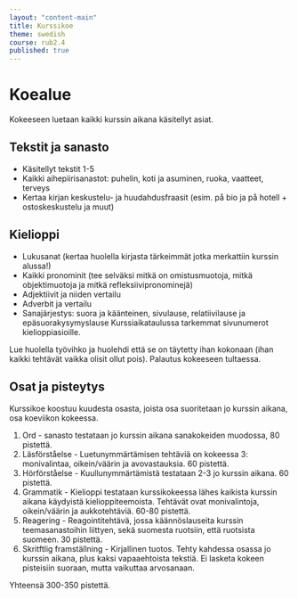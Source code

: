 ```yaml
---
layout: "content-main"
title: Kurssikoe
theme: swedish
course: rub2.4
published: true
---
```




# Koealue

Kokeeseen luetaan kaikki kurssin aikana käsitellyt asiat.

## Tekstit ja sanasto
- Käsitellyt tekstit 1-5
- Kaikki aihepiirisanastot: puhelin, koti ja asuminen, ruoka, vaatteet, terveys
- Kertaa kirjan keskustelu- ja huudahdusfraasit (esim. på bio ja på hotell + ostoskeskustelu ja muut)

## Kielioppi
- Lukusanat (kertaa huolella kirjasta tärkeimmät jotka merkattiin kurssin alussa!)
- Kaikki pronominit (tee selväksi mitkä on omistusmuotoja, mitkä objektimuotoja ja mitkä refleksiivipronominejä)
- Adjektiivit ja niiden vertailu
- Adverbit ja vertailu
- Sanajärjestys: suora ja käänteinen, sivulause, relatiivilause ja epäsuorakysymyslause
Kurssiaikataulussa tarkemmat sivunumerot kielioppiasioille.

Lue huolella työvihko ja huolehdi että se on täytetty ihan kokonaan (ihan kaikki tehtävät vaikka olisit ollut pois). Palautus kokeeseen tultaessa.

## Osat ja pisteytys
Kurssikoe koostuu kuudesta osasta, joista osa suoritetaan jo kurssin aikana,
osa koeviikon kokeessa.

1. Ord - sanasto testataan jo kurssin aikana sanakokeiden muodossa, 80 pistettä.
2. Läsförståelse - Luetunymmärtämisen tehtäviä on kokeessa 3: monivalintaa,
oikein/väärin ja avovastauksia. 60 pistettä.
3. Hörförståelse - Kuullunymmärtämistä testataan 2-3 jo kurssin aikana. 60 pistettä.
4. Grammatik - Kielioppi testataan kurssikokeessa lähes kaikista kurssin aikana
käydyistä kielioppiteemoista. Tehtävät ovat monivalintoja, oikein/väärin ja
aukkotehtäviä. 60-80 pistettä.
5. Reagering - Reagointitehtävä, jossa käännöslauseita kurssin teemasanastoihin
liittyen, sekä suomesta ruotsiin, että ruotsista suomeen. 30 pistettä.
6. Skritftlig framställning - Kirjallinen tuotos. Tehty kahdessa osassa jo kurssin aikana, plus kaksi vapaaehtoista tekstiä. Ei lasketa kokeen pisteisiin suoraan, mutta vaikuttaa arvosanaan.

Yhteensä 300-350 pistettä.
